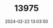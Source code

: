 ---
title: "13975"
category: "Mus oubanguii"
draft: false
date: 2024-02-22 13:03:50
languages:
  English: ["Oubangui Mouse"]
---